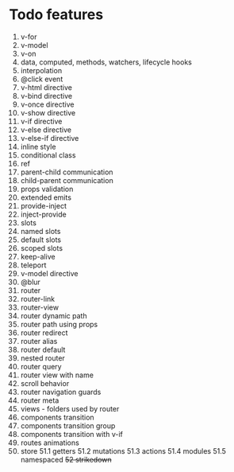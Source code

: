 # Todo features

1. v-for
2. v-model
3. v-on
4. data, computed, methods, watchers, lifecycle hooks
5. interpolation
6. @click event
7. v-html directive
8. v-bind directive
9. v-once directive
10. v-show directive
11. v-if directive
12. v-else directive
13. v-else-if directive
14. inline style
15. conditional class
16. ref
17. parent-child communication
18. child-parent communication
19. props validation
20. extended emits
21. provide-inject
22. inject-provide
23. slots
24. named slots
25. default slots
26. scoped slots
27. keep-alive
28. teleport
29. v-model directive
30. @blur
31. router
32. router-link
33. router-view
34. router dynamic path
35. router path using props
36. router redirect
37. router alias
38. router default
39. nested router
40. router query
41. router view with name
42. scroll behavior
43. router navigation guards
44. router meta
45. views - folders used by router
46. components transition
47. components transition group
48. components transition with v-if
49. routes animations
50. store
    51.1 getters
    51.2 mutations
    51.3 actions
    51.4 modules
    51.5 namespaced
    ~~52 strikedown~~
